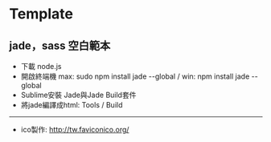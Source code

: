 # Template
jade，sass 空白範本
----------------------------------
* 下載 node.js
* 開啟終端機 max: sudo npm install jade --global / win: npm install jade --global
* Sublime安裝 Jade與Jade Build套件
* 將jade編譯成html: Tools / Build
---------------------------------
* ico製作: http://tw.faviconico.org/
